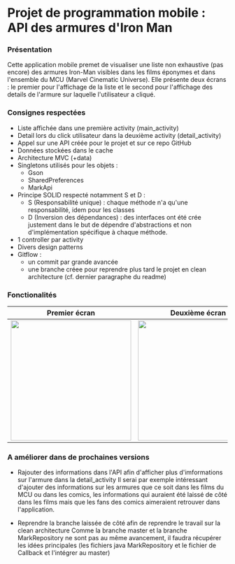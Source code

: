 # Projet de programmation mobile : API des armures d'Iron Man



### Présentation
Cette application mobile premet de visualiser une liste non exhaustive (pas encore) des armures Iron-Man visibles dans les films éponymes et dans l'ensemble du MCU (Marvel Cinematic Universe).
Elle présente deux écrans : le premier pour l'affichage de la liste et le second pour l'affichage des details de l'armure sur laquelle l'utilisateur a cliqué.


### Consignes respectées
* Liste affichée dans une première activity (main_activity)
* Detail lors du click utilisateur dans la deuxième activity (detail_activity)
* Appel sur une API créée pour le projet et sur ce repo GitHub
* Données stockées dans le cache
* Architecture MVC (+data)
* Singletons utilisés pour les objets : 
  * Gson
  * SharedPreferences
  * MarkApi
* Principe SOLID respecté notamment S et D :
  * S (Responsabilité unique) : chaque méthode n'a qu'une responsabilité, idem pour les classes
  * D (Inversion des dépendances) : des interfaces ont été crée justement dans le but de dépendre d'abstractions et non d'implémentation spécifique à chaque méthode.
* 1 controller par activity
* Divers design patterns
* Gitflow : 
  * un commit par grande avancée
  * une branche créee pour reprendre plus tard le projet en clean architecture (cf. dernier paragraphe du readme)


### Fonctionalités
|Premier écran|Deuxième écran|
|------------|-------------|
| <img src="https://raw.githubusercontent.com/RaphyStark/ProjetMobile/master/img_readme/v1.png" width="275"> | <img src="https://raw.githubusercontent.com/RaphyStark/ProjetMobile/master/img_readme/Mark1.png" width="275"> |


### A améliorer dans de prochaines versions
* Rajouter des informations dans l'API afin d'afficher plus d'imformations sur l'armure dans la detail_activity
Il serai par exemple intéressant d'ajouter des informations sur les armures que ce soit dans les films du MCU ou dans les comics, les informations qui auraient été laissé de côté dans les films mais que les fans des comics aimeraient retrouver dans l'application.

* Reprendre la branche laissée de côté afin de reprendre le travail sur la clean architecture
Comme la branche master et la branche MarkRepository ne sont pas au même avancement, il faudra récupérer les idées principales (les fichiers java MarkRepository et le fichier de Callback et l'intégrer au master)
